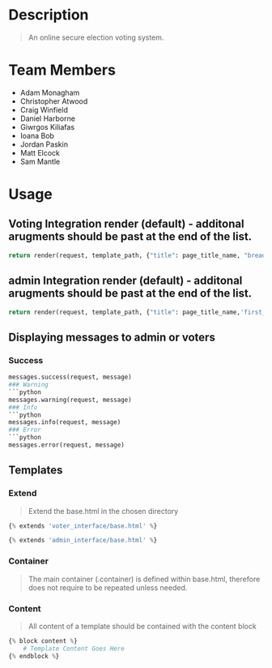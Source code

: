 # Description
> An online secure election voting system. 
>
# Team Members
+ Adam Monagham
+ Christopher Atwood
+ Craig Winfield
+ Daniel Harborne
+ Giwrgos Kiliafas
+ Ioana Bob
+ Jordan Paskin
+ Matt Elcock
+ Sam Mantle
>
# Usage
## Voting Integration render (default) - additonal arugments should be past at the end of the list.
```python
return render(request, template_path, {"title": page_title_name, "breadcrumb": [(breadcrumb_title, breadcrumb_url), ]})
``` 

## admin Integration render (default) - additonal arugments should be past at the end of the list.
```python
return render(request, template_path, {"title": page_title_name,'first_name': request.session.forename, "breadcrumb": [(breadcrumb_title, breadcrumb_url) ]})
```

## Displaying messages to admin or voters
### Success
```python
messages.success(request, message)
### Warning
```python
messages.warning(request, message)
### Info
```python
messages.info(request, message)
### Error
```python
messages.error(request, message)
```

## Templates
### Extend
> Extend the base.html in the chosen directory
```python
{% extends 'voter_interface/base.html' %}
```
```python
{% extends 'admin_interface/base.html' %}
```
### Container
> The main container (.container) is defined within base.html, therefore does not require to be repeated unless needed.

### Content
> All content of a template should be contained with the content block

```python
{% block content %}
    # Template Content Goes Here
{% endblock %}
```